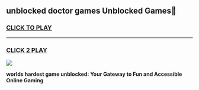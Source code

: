 
## unblocked doctor games Unblocked Games👋
<h3>
<a href="https://premium.freeplayer.one?title=unblocked_doctor_games&ref=16F">CLICK TO PLAY</a></h3>
<hr>

<h3>
<a href="https://premium.freeplayer.one?title=unblocked_doctor_games&ref=16F">CLICK 2 PLAY</a>
  
</h3>

<a href="https://premium.freeplayer.one?title=unblocked_doctor_games&ref=16F/"><img src="https://clearcache.store/games.png"></a>


**worlds hardest game unblocked: Your Gateway to Fun and Accessible Online Gaming**
